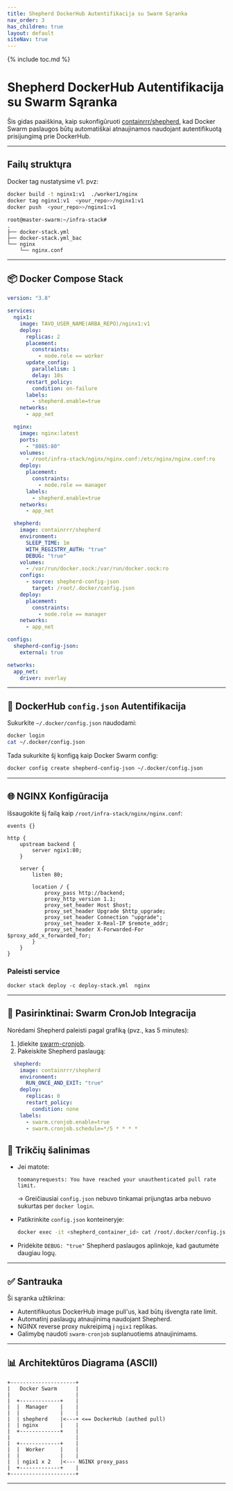 ```yaml
---
title: Shepherd DockerHub Autentifikacija su Swarm Sąranka
nav_order: 3
has_children: true
layout: default
siteNav: true
---
```

{% include toc.md %}

# Shepherd DockerHub Autentifikacija su Swarm Sąranka

Šis gidas paaiškina, kaip sukonfigūruoti [containrrr/shepherd](https://github.com/containrrr/shepherd), kad Docker Swarm paslaugos būtų automatiškai atnaujinamos naudojant autentifikuotą prisijungimą prie DockerHub.

---
## Failų struktųra

Docker tag nustatysime v1. pvz:

```bash
docker build -t nginx1:v1  ./worker1/nginx
docker tag nginx1:v1  <your_repo>>/nginx1:v1
docker push  <your_repo>>/nginx1:v1
```


```
root@master-swarm:~/infra-stack#
.
├── docker-stack.yml
├── docker-stack.yml_bac
└── nginx
    └── nginx.conf
```
---

## 📦 Docker Compose Stack

```yaml
version: "3.8"

services:
  ngix1:
    image: TAVO_USER_NAME(ARBA_REPO)/nginx1:v1
    deploy:
      replicas: 2
      placement:
        constraints:
          - node.role == worker
      update_config:
        parallelism: 1
        delay: 10s
      restart_policy:
        condition: on-failure
      labels:
        - shepherd.enable=true
    networks:
      - app_net

  nginx:
    image: nginx:latest
    ports:
      - "8085:80"
    volumes:
      - /root/infra-stack/nginx/nginx.conf:/etc/nginx/nginx.conf:ro
    deploy:
      placement:
        constraints:
          - node.role == manager
      labels:
        - shepherd.enable=true
    networks:
      - app_net

  shepherd:
    image: containrrr/shepherd
    environment:
      SLEEP_TIME: 1m
      WITH_REGISTRY_AUTH: "true"
      DEBUG: "true"
    volumes:
      - /var/run/docker.sock:/var/run/docker.sock:ro
    configs:
      - source: shepherd-config-json
        target: /root/.docker/config.json
    deploy:
      placement:
        constraints:
          - node.role == manager
    networks:
      - app_net

configs:
  shepherd-config-json:
    external: true

networks:
  app_net:
    driver: overlay
```

---

## 🔑 DockerHub `config.json` Autentifikacija

Sukurkite `~/.docker/config.json` naudodami:

```bash
docker login
cat ~/.docker/config.json
```

Tada sukurkite šį konfigą kaip Docker Swarm config:

```bash
docker config create shepherd-config-json ~/.docker/config.json
```

---

## 🌐 NGINX Konfigūracija

Išsaugokite šį failą kaip `/root/infra-stack/nginx/nginx.conf`:

```nginx
events {}

http {
    upstream backend {
        server ngix1:80;
    }

    server {
        listen 80;

        location / {
            proxy_pass http://backend;
            proxy_http_version 1.1;
            proxy_set_header Host $host;
            proxy_set_header Upgrade $http_upgrade;
            proxy_set_header Connection "upgrade";
            proxy_set_header X-Real-IP $remote_addr;
            proxy_set_header X-Forwarded-For $proxy_add_x_forwarded_for;
        }
    }
}
```
### Paleisti service

```
docker stack deploy -c deploy-stack.yml  nginx
```
---

## 🔁 Pasirinktinai: Swarm CronJob Integracija

Norėdami Shepherd paleisti pagal grafiką (pvz., kas 5 minutes):

1. Įdiekite [swarm-cronjob](https://github.com/crazy-max/swarm-cronjob).
2. Pakeiskite Shepherd paslaugą:

```yaml
  shepherd:
    image: containrrr/shepherd
    environment:
      RUN_ONCE_AND_EXIT: "true"
    deploy:
      replicas: 0
      restart_policy:
        condition: none
    labels:
      - swarm.cronjob.enable=true
      - swarm.cronjob.schedule=*/5 * * * *
```


## 🐞 Trikčių šalinimas

* Jei matote:

  ```
  toomanyrequests: You have reached your unauthenticated pull rate limit.
  ```

  → Greičiausiai `config.json` nebuvo tinkamai prijungtas arba nebuvo sukurtas per `docker login`.

* Patikrinkite `config.json` konteineryje:

  ```bash
  docker exec -it <shepherd_container_id> cat /root/.docker/config.json
  ```

* Pridėkite `DEBUG: "true"` Shepherd paslaugos aplinkoje, kad gautumėte daugiau logų.

---

## ✅ Santrauka

Ši sąranka užtikrina:

* Autentifikuotus DockerHub image pull'us, kad būtų išvengta rate limit.
* Automatinį paslaugų atnaujinimą naudojant Shepherd.
* NGINX reverse proxy nukreipimą į `ngix1` replikas.
* Galimybę naudoti `swarm-cronjob` suplanuotiems atnaujinimams.

---

## 📊 Architektūros Diagrama (ASCII)

```
+---------------------+
|   Docker Swarm      |
|                     |
|  +-------------+    |
|  |  Manager    |    |
|  |             |    |
|  | shepherd    |<---+ <== DockerHub (authed pull)
|  | nginx       |    |
|  +-------------+    |
|                     |
|  +-------------+    |
|  |  Worker     |    |
|  |             |    |
|  | ngix1 x 2   |<--- NGINX proxy_pass
|  +-------------+    |
+---------------------+
```

---
